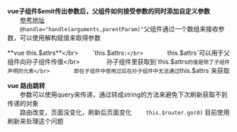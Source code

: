 **vue子组件$emit传出参数后，父组件如何接受参数的同时添加自定义参数**</br>
　　[参考地址](https://blog.csdn.net/u010007013/article/details/100134803)</br>
　　```@handle="handle(arguments,parentParam)"```父组件通过一个数组来接收参数，可以使用解构赋值来取得参数</br>

**vue this.$attrs**</br>
　　`this.$attrs`:</br>
　　　　`this.$attrs`可以用于父组件向孙子组件传值</br>
　　　　孙子组件里获取到`this.$attrs`的值是除了子组件声明的元素</br>
　　　　即在子组件中使用过后在孙子组件中无法通过`this.$attrs`来获取</br>

**vue 路由跳转**</br>
　　参数可以使用query来传递，通过转成string的方法来避免下次刷新获取不到传递的对象</br>
　　路由改变，页面没变化，刷新后页面变化
　　`this.$router.go(0)` 目前使用刷新来处理这个问题</br>

